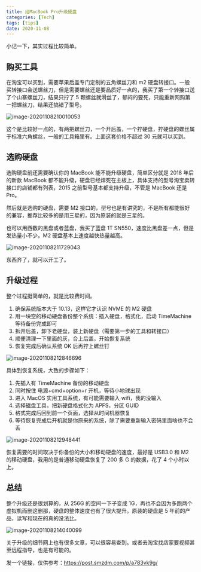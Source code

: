 ```yaml
---
title: 给MacBook Pro升级硬盘
categories: [Tech]
tags: [tips]
date: 2020-11-08
---
```


小记一下，其实过程比较简单。

## 购买工具

在淘宝可以买到，需要苹果后盖专门定制的五角螺丝刀和 m2 硬盘转接口。一般买转接口会送螺丝刀，但是需要螺丝还是要品质好一点的，我买了第一个转接口送了个山寨螺丝刀，结果只拧了 5 颗螺丝就滑丝了，郁闷的要死，只能重新网购第一把螺丝刀，结果还搞错了型号。

![image-20201108210010053](https://tobyqin.github.io/img/image-20201108210010053.png)

这个是比较好一点的，有两把螺丝刀，一个开后盖，一个拧硬盘，拧硬盘的螺丝属于标准六角螺丝，一般的工具箱里有。上面这套价格不超过 30 元就可以买到。

## 选购硬盘

选购硬盘前还需要确认你的 MacBook 能不能升级硬盘，简单区分就是 2018 年后的新款 MacBook 都不能升级，硬盘已经焊死在主板上，具体支持的型号淘宝卖转接口的店铺都有列表，2015 之前型号基本都支持升级，不管是 MacBook 还是 Pro。

然后就是选购的硬盘，需要 M2 接口的，型号也是有讲究的，不是所有都能很好的兼容，推荐比较多的是用三星的，因为原装的就是三星的。

也可以用西数的黑盘或者蓝盘，我买了蓝盘 1T SN550，速度比黑盘差一点，但是发热量小不少。M2 硬盘基本上速度越快热量越高。

![image-20201108211729043](https://tobyqin.github.io/img/image-20201108211729043.png)

东西齐了，就可以开工了。

## 升级过程

整个过程挺简单的，就是比较费时间。

1. 确保系统版本大于 10.13，这样它才认识 NVME 的 M2 硬盘
2. 用一块空的移动硬盘备份整个系统：插入硬盘，格式化，启动 TimeMachine 等待备份完成即可
3. 拆开后盖，卸下老硬盘，装上新硬盘（需要第一步的工具和转接口）
4. 顺便清理一下里面的灰，合上后盖，开始恢复系统
5. 恢复完成后确认系统 OK 后再拧上螺丝钉

![image-20201108212846696](https://tobyqin.github.io/img/image-20201108212846696.png)

具体到恢复系统，大致的步骤如下：

1. 先插入有 TimeMachine 备份的移动硬盘
2. 同时按住 电源+cmd+option+r 开机，等待小地球出现
3. 进入 MacOS 实用工具系统，有可能需要输入 wifi，我的没输入
4. 选择磁盘工具，把新硬盘格式化为 APFS，分区 GUID
5. 格式完成后回到前一个页面，选择从时间机器恢复
6. 等待恢复完成后开机就是你原来的系统，除了需要重新输入密码里面啥也不会丢

![image-20201108212948441](https://tobyqin.github.io/img/image-20201108212948441.png)

恢复需要的时间取决于你备份的大小和移动硬盘的速度，最好是 USB3.0 和 M2 的移动硬盘，我用的是普通移动硬盘恢复了 200 多 G 的数据，花了 4 个小时以上。

## 总结

整个升级还是很划算的，从 256G 的空间一下子变成 1G，再也不会因为多跑两个虚拟机而删这删那，硬盘的整体速度也有了很大提升。原装的硬盘是 5 年前的产品，读写和现在的真的没法比。

![image-20201108214040099](https://tobyqin.github.io/img/image-20201108214040099.png)

关于升级的细节网上也有很多文章，可以很容易查到。或者去淘宝找店家要视频甚至远程指导，也是有可能的。

发一个链接，仅供参考：https://post.smzdm.com/p/a783vk9g/
